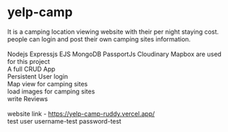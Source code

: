 # yelp-camp

It is a camping location viewing website with their per night staying cost.
people can login and post their own camping sites information.
<br>
<br>
Nodejs Expressjs EJS MongoDB PassportJs Cloudinary Mapbox are used for this project
<br>
A full CRUD App
<br>
Persistent User login
<br>
Map view for camping sites
<br>
load images for camping sites
<br>
write Reviews
<br>
<br>
website link - https://yelp-camp-ruddy.vercel.app/
<br>
test user username-test password-test
